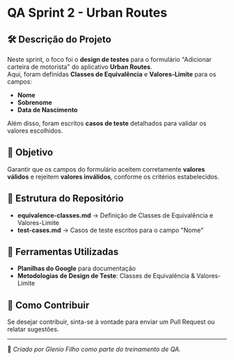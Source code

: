# QA Sprint 2 - Urban Routes

## 🛠️ Descrição do Projeto
Neste sprint, o foco foi o **design de testes** para o formulário "Adicionar carteira de motorista" do aplicativo **Urban Routes**.  
Aqui, foram definidas **Classes de Equivalência** e **Valores-Limite** para os campos:
- **Nome**
- **Sobrenome**
- **Data de Nascimento**

Além disso, foram escritos **casos de teste** detalhados para validar os valores escolhidos.

## 🎯 Objetivo
Garantir que os campos do formulário aceitem corretamente **valores válidos** e rejeitem **valores inválidos**, conforme os critérios estabelecidos.

## 📂 Estrutura do Repositório
- **equivalence-classes.md** → Definição de Classes de Equivalência e Valores-Limite  
- **test-cases.md** → Casos de teste escritos para o campo "Nome"

## 🚀 Ferramentas Utilizadas
- **Planilhas do Google** para documentação
- **Metodologias de Design de Teste**: Classes de Equivalência & Valores-Limite

## 🔗 Como Contribuir
Se desejar contribuir, sinta-se à vontade para enviar um Pull Request ou relatar sugestões.

---
🧪 *Criado por Glenio Filho como parte do treinamento de QA.*
